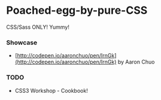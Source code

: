# Poached-egg-by-pure-CSS

CSS/Sass ONLY! Yummy!

### Showcase
- [http://codepen.io/aaronchuo/pen/IrnGk](http://codepen.io/aaronchuo/pen/IrnGk) by Aaron Chuo

### TODO
- CSS3 Workshop - Cookbook!
